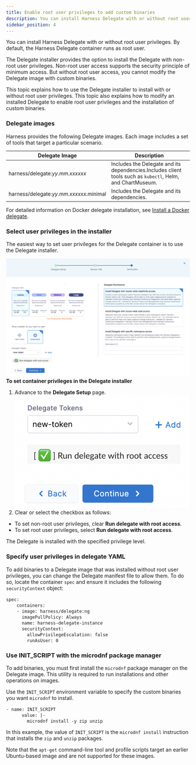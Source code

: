 ```yaml
---
title: Enable root user privileges to add custom binaries
description: You can install Harness Delegate with or without root user privileges. By default, the Harness Delegate container runs as root user. The Delegate installer provides the option to install the Delegate
sidebar_position: 4
---
```


You can install Harness Delegate with or without root user privileges. By default, the Harness Delegate container runs as root user. 

The Delegate installer provides the option to install the Delegate with non-root user privileges. Non-root user access supports the security principle of minimum access. But without root user access, you cannot modify the Delegate image with custom binaries.

This topic explains how to use the Delegate installer to install with or without root user privileges. This topic also explains how to modify an installed Delegate to enable root user privileges and the installation of custom binaries.

### Delegate images

Harness provides the following Delegate images. Each image includes a set of tools that target a particular scenario.



| **Delegate Image**  | **Description** |
| --- | --- |
| harness/delegate:*yy.mm.xxxxxx* | Includes the Delegate and its dependencies.Includes client tools such as `kubectl`, Helm, and ChartMuseum. |
| harness/delegate:*yy.mm.xxxxxx*.minimal | Includes the Delegate and its dependencies. |

For detailed information on Docker delegate installation, see [Install a Docker delegate](/docs/platform/2_Delegates/install-delegates/overview.md).

### Select user privileges in the installer

The easiest way to set user privileges for the Delegate container is to use the Delegate installer.

![](./static/enable-root-user-privileges-to-add-custom-binaries-10.png)
**To set container privileges in the Delegate installer**

1. Advance to the **Delegate Setup** page.![](./static/enable-root-user-privileges-to-add-custom-binaries-11.png)
2. Clear or select the checkbox as follows:
* To set non-root user privileges, clear **Run delegate with root access**.
* To set root user privileges, select **Run delegate with root access**.

The Delegate is installed with the specified privilege level.

### Specify user privileges in delegate YAML

To add binaries to a Delegate image that was installed without root user privileges, you can change the Delegate manifest file to allow them. To do so, locate the container `spec` and ensure it includes the following `securityContext` object:


```
spec:  
    containers:  
    - image: harness/delegate:ng  
      imagePullPolicy: Always  
      name: harness-delegate-instance  
      securityContext:  
        allowPrivilegeEscalation: false  
        runAsUser: 0
```
### Use INIT\_SCRIPT with the microdnf package manager

To add binaries, you must first install the `microdnf` package manager on the Delegate image. This utility is required to run installations and other operations on images. 

Use the `INIT_SCRIPT` environment variable to specify the custom binaries you want `microdnf` to install.


```
- name: INIT_SCRIPT  
      value: |-  
        microdnf install -y zip unzip
```
In this example, the value of `INIT_SCRIPT` is the `microdnf install` instruction that installs the `zip` and `unzip` packages.

Note that the `apt-get` command-line tool and profile scripts target an earlier Ubuntu-based image and are not supported for these images.

